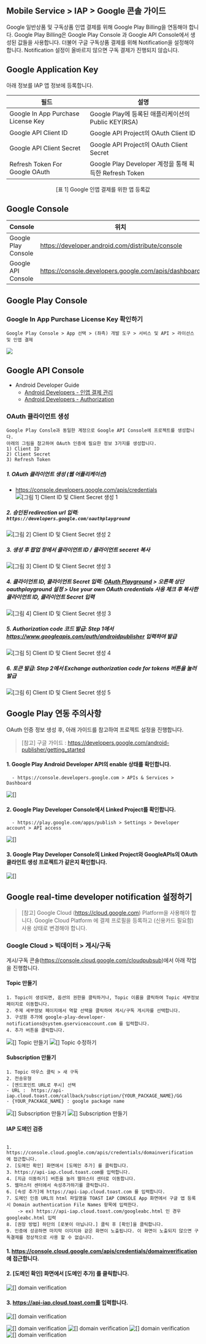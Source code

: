 ## Mobile Service > IAP > Google 콘솔 가이드

Google 일반상품 및 구독상품 인앱 결제를 위해 Google Play Billing을 연동해야 합니다.
Google Play Billing은 Google Play Console 과 Google API Console에서 생성된 값들을 사용합니다.
더불어 구글 구독상품 결제를 위해 Notification을 설정해야 합니다.
Notification 설정이 올바르지 않으면 구독 결제가 진행되지 않습니다.

## Google Application Key

아래 정보를 IAP 앱 정보에 등록합니다.

| 필드 | 설명                                             |
| ---------------------------------- | ---------------------------------------------- |
| Google In App Purchase License Key | Google Play에 등록된 애플리케이션의 Public KEY(RSA)       |
| Google API Client ID               | Google API Project의 OAuth Client ID            |
| Google API Client Secret           | Google API Project의 OAuth Client Secret        |
| Refresh Token For Google OAuth     | Google Play Developer 계정을 통해 획득한 Refresh Token |
<center>[표 1] Google 인앱 결제를 위한 앱 등록값</center>


## Google Console

| Console        | 위치                              |
| -------------- | ------------------------------- |
| Google Play Console | https://developer.android.com/distribute/console |
| Google API Console | https://console.developers.google.com/apis/dashboard |

## Google Play Console

### Google In App Purchase License Key 확인하기
```
Google Play Console > App 선택 > (좌측) 개발 도구 > 서비스 및 API > 라이선스 및 인앱 결제
```
![](http://static.toastoven.net/prod_gamebase/StoreConsoleGuide/iap_google_license_ko.jpg)

## Google API Console

* Android Developer Guide
	* [Android Developers - 인앱 결제 관리](http://developer.android.com/google/play/billing/billing_admin.html)
	* [Android Developers - Authorization](https://developers.google.com/identity/protocols/OAuth2WebServer)

### OAuth 클라이언트 생성

```
Google Play Consle과 동일한 계정으로 Google API Console에 프로젝트를 생성합니다. 
아래의 그림을 참고하여 OAuth 인증에 필요한 정보 3가지를 생성합니다.
1) Client ID  
2) Client Secret  
3) Refresh Token  
```

##### 1. OAuth 클라이언트 생성 (웹 어플리케이션)

* https://console.developers.google.com/apis/credentials
![[그림 1] Client ID 및 Client Secret 생성 1](http://static.toastoven.net/prod_gamebase/StoreConsoleGuide/iap_g_01.png)


##### 2. 승인된 redirection url 입력: `https://developers.google.com/oauthplayground`
![[그림 2] Client ID 및 Client Secret 생성 2](http://static.toastoven.net/prod_gamebase/StoreConsoleGuide/iap_google_Oauth_ko.png)


##### 3. 생성 후 팝업 창에서 클라이언트 ID / 클라이언트 seceret 복사
![[그림 3] Client ID 및 Client Secret 생성 3](http://static.toastoven.net/prod_gamebase/StoreConsoleGuide/iap_google_Oauth_clientSecret_ko.png)

##### 4. 클라이언트 ID, 클라이언트 Secret 입력: [OAuth Playground](https://developers.google.com/oauthplayground/) > 오른쪽 상단 oauthplayground 설정 > Use your own OAuth credentials 사용 체크 후 복사한 클라이언트 ID, 클라이언트 Secret 입력
![[그림 4] Client ID 및 Client Secret 생성 3](http://static.toastoven.net/prod_gamebase/StoreConsoleGuide/iap_g_03.png)


##### 5. Authorization code 코드 발급: Step 1에서 https://www.googleapis.com/auth/androidpublisher 입력하여 발급
![[그림 5] Client ID 및 Client Secret 생성 4](http://static.toastoven.net/prod_gamebase/StoreConsoleGuide/iap_g_04.png)


##### 6. 토큰 발급: Step 2에서 Exchange authorization code for tokens 버튼을 눌러 발급
![[그림 6] Client ID 및 Client Secret 생성 5](http://static.toastoven.net/prod_gamebase/StoreConsoleGuide/iap_g_05.png)


## Google Play 연동 주의사항

OAuth 인증 정보 생성 후, 아래 가이드를 참고하여 프로젝트 설정을 진행합니다.

> [참고]
> 구글 가이드 : https://developers.google.com/android-publisher/getting_started

#### 1. Google Play Android Developer API의 enable 상태를 확인합니다.

```
  - https://console.developers.google.com > APIs & Services > Dashboard
```
![[]](http://static.toastoven.net/prod_gamebase/StoreConsoleGuide/iap-console-google-console-1.png)

#### 2. Google Play Developer Console에서 Linked Project를 확인합니다.

```
  - https://play.google.com/apps/publish > Settings > Developer account > API access
```
![[]](http://static.toastoven.net/prod_gamebase/StoreConsoleGuide/iap-console-google-console-2.png)

#### 3. Google Play Developer Console의 Linked Project와 GoogleAPIs의 OAuth 클라언트 생성 프로젝트가 같은지 확인합니다.

![[]](http://static.toastoven.net/prod_gamebase/StoreConsoleGuide/iap_new_06.png)


## Google real-time developer notification 설정하기

> [참고]
> Google Cloud (https://cloud.google.com) Platform을 사용해야 합니다. 
> Google Cloud Platform 에 결제 프로필을 등록하고 (신용카드 필요함) 사용 상태로 변경해야 합니다.

### Google Cloud > 빅데이터 > 게시/구독

게시/구독 콘솔(https://console.cloud.google.com/cloudpubsub)에서 아래 작업을 진행합니다.

#### Topic 만들기

```
1. Topic이 생성되면, 옵션의 권한을 클릭하거나, Topic 이름을 클릭하여 Topic 세부정보 페이지로 이동합니다.
2. 주제 세부정보 페이지에서 역할 선택을 클릭하여 게시/구독 게시자를 선택합니다.
3. 구성원 추가에 google-play-developer-notifications@system.gserviceaccount.com 를 입력합니다.
4. 추가 버튼을 클릭합니다.
```
![[] Topic 만들기](http://static.toastoven.net/prod_gamebase/StoreConsoleGuide/iap-console-new-topic.png)
![[] Topic 수정하기](http://static.toastoven.net/prod_gamebase/StoreConsoleGuide/iap_google_addMember_ko.png)


#### Subscription 만들기
```
1. Topic 마우스 클릭 > 새 구독 
2. 전송유형
- [엔드포인트 URL로 푸시] 선택
- URL :  https://api-iap.cloud.toast.com/callback/subscription/{YOUR_PACKAGE_NAME}/GG
- {YOUR_PACKAGE_NAME} : google package name
```
![[] Subscription 만들기](http://static.toastoven.net/prod_gamebase/StoreConsoleGuide/iap_google_new_subscirption_ko.png)
![[] Subscription 만들기](http://static.toastoven.net/prod_gamebase/StoreConsoleGuide/iap_google_create_subscription_ko.png)

#### IAP 도메인 검증
```

1. https://console.cloud.google.com/apis/credentials/domainverification 에 접근합니다.
2. [도메인 확인] 화면에서 [도메인 추가] 를 클릭합니다.
3. https://api-iap.cloud.toast.com를 입력합니다.
4. [지금 이동하기] 버튼을 눌러 웹마스터 센터로 이동합니다.
5. 웹마스터 센터에서 속성추가하기를 클릭합니다.
6. [속성 추가]에 https://api-iap.cloud.toast.com 를 입력합니다.
7. 도메인 인증 URL의 html 파일명을 TOAST IAP CONSOLE App 화면에서 구글 앱 등록 시 Domain authentication File Names 항목에 입력한다.
    -> ex) https://api-iap.cloud.toast.com/googleabc.html 인 경우 googleabc.html 입력
8. [권장 방법] 하단의 [로봇이 아닙니다.] 클릭 후 [확인]을 클릭합니다.
9. 인증에 성공하면 마지막 이미지와 같은 화면이 노출됩니다. 이 화면이 노출되지 않으면 구독결제를 정상적으로 사용 할 수 없습니다.
```
#### 1. https://console.cloud.google.com/apis/credentials/domainverification 에 접근합니다.
#### 2. [도메인 확인] 화면에서 [도메인 추가] 를 클릭합니다.
![[] domain verification](http://static.toastoven.net/prod_gamebase/StoreConsoleGuide/iap-console-domain-verification-1.png)
#### 3. https://api-iap.cloud.toast.com를 입력합니다.
![[] domain verification](http://static.toastoven.net/prod_gamebase/StoreConsoleGuide/iap-console-domain-verification-2.png)

![[] domain verification](http://static.toastoven.net/prod_gamebase/StoreConsoleGuide/iap-console-domain-verification-3.png)
![[] domain verification](http://static.toastoven.net/prod_gamebase/StoreConsoleGuide/google_domain_auth.png)
![[] domain verification](http://static.toastoven.net/prod_gamebase/StoreConsoleGuide/iap-console-domain-verification-4.png)
![[] domain verification](http://static.toastoven.net/prod_gamebase/StoreConsoleGuide/iap-console-domain-verification-5.png)



